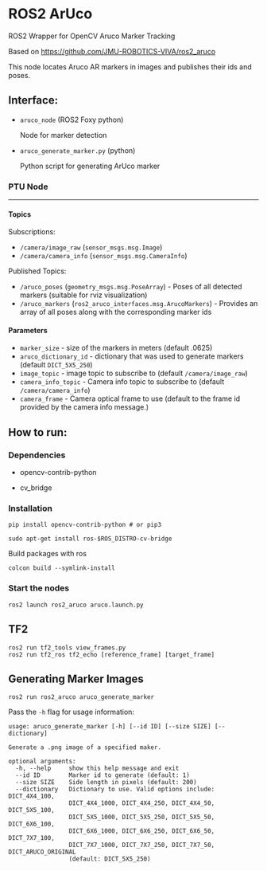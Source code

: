 # ROS2 ArUco

ROS2 Wrapper for OpenCV Aruco Marker Tracking

Based on https://github.com/JMU-ROBOTICS-VIVA/ros2_aruco

This node locates Aruco AR markers in images and publishes their ids and poses.

## Interface:

- `aruco_node` (ROS2 Foxy python)

    Node for marker detection

- `aruco_generate_marker.py` (python)

    Python script for generating ArUco marker

### PTU Node
---

#### Topics

Subscriptions:
* `/camera/image_raw` (`sensor_msgs.msg.Image`)
* `/camera/camera_info` (`sensor_msgs.msg.CameraInfo`)

Published Topics:
* `/aruco_poses` (`geometry_msgs.msg.PoseArray`) - Poses of all detected markers (suitable for rviz visualization)
* `/aruco_markers` (`ros2_aruco_interfaces.msg.ArucoMarkers`) - Provides an array of all poses along with the corresponding marker ids

#### Parameters

* `marker_size` - size of the markers in meters (default .0625)
* `aruco_dictionary_id` - dictionary that was used to generate markers (default `DICT_5X5_250`)
* `image_topic` - image topic to subscribe to (default `/camera/image_raw`)
* `camera_info_topic` - Camera info topic to subscribe to (default `/camera/camera_info`)
* `camera_frame` - Camera optical frame to use (default to the frame id provided by the camera info message.)

## How to run:

### Dependencies

- opencv-contrib-python

- cv_bridge

### Installation

    pip install opencv-contrib-python # or pip3

    sudo apt-get install ros-$ROS_DISTRO-cv-bridge 

Build packages with ros

    colcon build --symlink-install

### Start the nodes

    ros2 launch ros2_aruco aruco.launch.py

## TF2
```
ros2 run tf2_tools view_frames.py
ros2 run tf2_ros tf2_echo [reference_frame] [target_frame]
```

## Generating Marker Images

```
ros2 run ros2_aruco aruco_generate_marker
```

Pass the `-h` flag for usage information: 

```
usage: aruco_generate_marker [-h] [--id ID] [--size SIZE] [--dictionary]

Generate a .png image of a specified maker.

optional arguments:
  -h, --help     show this help message and exit
  --id ID        Marker id to generate (default: 1)
  --size SIZE    Side length in pixels (default: 200)
  --dictionary   Dictionary to use. Valid options include: DICT_4X4_100,
                 DICT_4X4_1000, DICT_4X4_250, DICT_4X4_50, DICT_5X5_100,
                 DICT_5X5_1000, DICT_5X5_250, DICT_5X5_50, DICT_6X6_100,
                 DICT_6X6_1000, DICT_6X6_250, DICT_6X6_50, DICT_7X7_100,
                 DICT_7X7_1000, DICT_7X7_250, DICT_7X7_50, DICT_ARUCO_ORIGINAL
                 (default: DICT_5X5_250)
```
